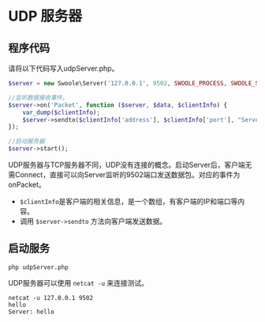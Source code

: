 # UDP 服务器

## 程序代码

请将以下代码写入udpServer.php。

```php
$server = new Swoole\Server('127.0.0.1', 9502, SWOOLE_PROCESS, SWOOLE_SOCK_UDP);

//监听数据接收事件。
$server->on('Packet', function ($server, $data, $clientInfo) {
    var_dump($clientInfo);
    $server->sendto($clientInfo['address'], $clientInfo['port'], "Server：{$data}");
});

//启动服务器
$server->start();
```

UDP服务器与TCP服务器不同，UDP没有连接的概念。启动Server后，客户端无需Connect，直接可以向Server监听的9502端口发送数据包。对应的事件为onPacket。

* `$clientInfo`是客户端的相关信息，是一个数组，有客户端的IP和端口等内容。
* 调用 `$server->sendto` 方法向客户端发送数据。

## 启动服务

```shell
php udpServer.php
```

UDP服务器可以使用 `netcat -u` 来连接测试。

```shell
netcat -u 127.0.0.1 9502
hello
Server: hello
```
